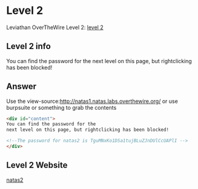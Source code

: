 # Level 2

Leviathan OverTheWire Level 2: [level 2](https://overthewire.org/wargames/natas/)

## Level 2 info
 You can find the password for the next level on this page, but rightclicking has been blocked! 


## Answer
Use the view-source:http://natas1.natas.labs.overthewire.org/ or use burpsuite or something to grab the contents


```html
<div id="content">
You can find the password for the
next level on this page, but rightclicking has been blocked!

<!--The password for natas2 is TguMNxKo1DSa1tujBLuZJnDUlCcUAPlI -->
</div>
```

## Level 2 Website
[natas2](http://natas2.natas.labs.overthewire.org)